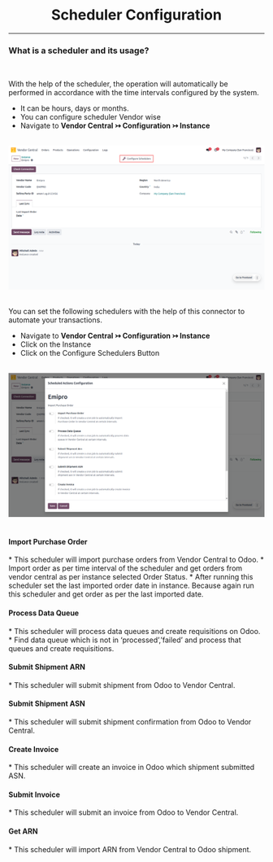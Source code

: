 <h1 align="center"><strong>  Scheduler Configuration </strong></h1>

<hr>

<h3> What is a scheduler and its usage?</h3>

<br/>

With the help of the scheduler, the operation will automatically be performed in accordance with the time intervals configured by the system.

* It can be hours, days or months.
* You can configure scheduler Vendor wise
* Navigate to **Vendor Central ↣ Configuration ↣ Instance**

<br/>

<div align="center">
  <img src="./images/VC-6.png" alt="">
</div>

<br/>

You can set the following schedulers with the help of this connector to automate your transactions.

* Navigate to **Vendor Central ↣ Configuration ↣ Instance**
* Click on the Instance
* Click on the Configure Schedulers Button

<br/>

<div align="center">
  <img src="./images/VC-7.png" alt="">
</div>

<br/>

<h4> Import Purchase Order</h4>
* This scheduler will import purchase orders from Vendor Central to Odoo.
* Import order as per time interval of the scheduler and get orders from vendor central as per instance selected Order Status.
* After running this scheduler set the last imported order date in instance. Because again run this scheduler and get order as per the last imported date.

<h4> Process Data Queue</h4>
* This scheduler will process  data queues and create requisitions on Odoo.
* Find data queue which is not in ‘processed’,’failed’ and process that queues and create requisitions.

<h4> Submit Shipment ARN</h4>
* This scheduler will submit shipment from Odoo to Vendor Central.

<h4> Submit Shipment ASN</h4>
* This scheduler will submit shipment confirmation from Odoo to Vendor Central.

<h4> Create Invoice</h4>
* This scheduler will create an invoice in Odoo which shipment submitted ASN.

<h4> Submit Invoice</h4>
* This scheduler will submit an invoice from Odoo to Vendor Central.

<h4> Get ARN</h4>
* This scheduler will import ARN from Vendor Central to Odoo shipment.
